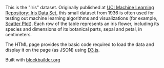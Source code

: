 This is the "Iris" dataset. Originally published at [UCI Machine Learning Repository: Iris Data Set](https://archive.ics.uci.edu/ml/datasets/Iris), this small dataset from 1936 is often used for testing out machine learning algorithms and visualizations (for example, [Scatter Plot](http://bl.ocks.org/curran/9e04ccfebeb84bcdc76c)). Each row of the table represents an iris flower, including its species and dimensions of its botanical parts, sepal and petal, in centimeters.

The HTML page provides the basic code required to load the data and display it on the page (as JSON) using [D3.js](http://d3js.org/).

Built with [blockbuilder.org](http://blockbuilder.org)